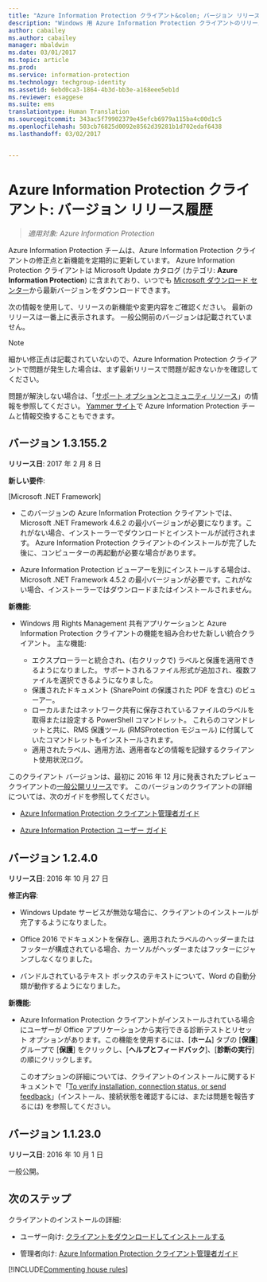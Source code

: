 ```yaml
---
title: "Azure Information Protection クライアント&colon; バージョン リリース履歴"
description: "Windows 用 Azure Information Protection クライアントのリリースの新機能と変更点について説明します。"
author: cabailey
ms.author: cabailey
manager: mbaldwin
ms.date: 03/01/2017
ms.topic: article
ms.prod: 
ms.service: information-protection
ms.technology: techgroup-identity
ms.assetid: 6ebd0ca3-1864-4b3d-bb3e-a168eee5eb1d
ms.reviewer: esaggese
ms.suite: ems
translationtype: Human Translation
ms.sourcegitcommit: 343ac5f79902379e45efcb6979a115ba4c00d1c5
ms.openlocfilehash: 503cb76825d0092e8562d39281b1d702edaf6438
ms.lasthandoff: 03/02/2017


---
```


# <a name="azure-information-protection-client-version-release-history"></a>Azure Information Protection クライアント: バージョン リリース履歴

>*適用対象: Azure Information Protection*

Azure Information Protection チームは、Azure Information Protection クライアントの修正点と新機能を定期的に更新しています。 Azure Information Protection クライアントは Microsoft Update カタログ (カテゴリ: **Azure Information Protection**) に含まれており、いつでも [Microsoft ダウンロード センター](https://www.microsoft.com/en-us/download/details.aspx?id=53018)から最新バージョンをダウンロードできます。

次の情報を使用して、リリースの新機能や変更内容をご確認ください。 最新のリリースは一番上に表示されます。 一般公開前のバージョンは記載されていません。

> [!NOTE]
> 細かい修正点は記載されていないので、Azure Information Protection クライアントで問題が発生した場合は、まず最新リリースで問題が起きないかを確認してください。
>  
> 問題が解決しない場合は、「[サポート オプションとコミュニティ リソース](../get-started/information-support.md#support-options-and-community-resources)」の情報を参照してください。 [Yammer サイト](https://www.yammer.com/askipteam/)で Azure Information Protection チームと情報交換することもできます。

## <a name="version-131552"></a>バージョン 1.3.155.2

**リリース日**: 2017 年 2 月 8 日

**新しい要件**:

[Microsoft .NET Framework]

- このバージョンの Azure Information Protection クライアントでは、Microsoft .NET Framework 4.6.2 の最小バージョンが必要になります。これがない場合、インストーラーでダウンロードとインストールが試行されます。 Azure Information Protection クライアントのインストールが完了した後に、コンピューターの再起動が必要な場合があります。

- Azure Information Protection ビューアーを別にインストールする場合は、Microsoft .NET Framework 4.5.2 の最小バージョンが必要です。これがない場合、インストーラーではダウンロードまたはインストールされません。

**新機能**:

- Windows 用 Rights Management 共有アプリケーションと Azure Information Protection クライアントの機能を組み合わせた新しい統合クライアント。 主な機能:
    
    - エクスプローラーと統合され、(右クリックで) ラベルと保護を適用できるようになりました。 サポートされるファイル形式が追加され、複数ファイルを選択できるようになりました。
    - 保護されたドキュメント (SharePoint の保護された PDF を含む) のビューアー。
    - ローカルまたはネットワーク共有に保存されているファイルのラベルを取得または設定する PowerShell コマンドレット。 これらのコマンドレットと共に、RMS 保護ツール (RMSProtection モジュール) に付属していたコマンドレットもインストールされます。
    - 適用されたラベル、適用方法、適用者などの情報を記録するクライアント使用状況ログ。

このクライアント バージョンは、最初に 2016 年 12 月に発表されたプレビュー クライアントの[一般公開リリース](https://blogs.technet.microsoft.com/enterprisemobility/2017/02/08/azure-information-protection-december-update-moves-to-general-availability/)です。 このバージョンのクライアントの詳細については、次のガイドを参照してください。

- [Azure Information Protection クライアント管理者ガイド](client-admin-guide.md)

- [Azure Information Protection ユーザー ガイド](client-user-guide.md)


## <a name="version-1240"></a>バージョン 1.2.4.0

**リリース日**: 2016 年 10 月 27 日

**修正内容**:

- Windows Update サービスが無効な場合に、クライアントのインストールが完了するようになりました。

- Office 2016 でドキュメントを保存し、適用されたラベルのヘッダーまたはフッターが構成されている場合、カーソルがヘッダーまたはフッターにジャンプしなくなりました。

- バンドルされているテキスト ボックスのテキストについて、Word の自動分類が動作するようになりました。

**新機能**:

- Azure Information Protection クライアントがインストールされている場合にユーザーが Office アプリケーションから実行できる診断テストとリセット オプションがあります。この機能を使用するには、[**ホーム**] タブの [**保護**] グループで [**保護**] をクリックし、[**ヘルプとフィードバック**]、[**診断の実行**] の順にクリックします。 

    このオプションの詳細については、クライアントのインストールに関するドキュメントで「[To verify installation, connection status, or send feedback](client-admin-guide.md#additional-checks-to-verify-installation-connection-status-or-send-feedback)」(インストール、接続状態を確認するには、または問題を報告するには) を参照してください。

## <a name="version-11230"></a>バージョン 1.1.23.0

**リリース日**: 2016 年 10 月 1 日

一般公開。

## <a name="next-steps"></a>次のステップ

クライアントのインストールの詳細:

- ユーザー向け: [クライアントをダウンロードしてインストールする](install-client-app.md)

- 管理者向け: [Azure Information Protection クライアント管理者ガイド](client-admin-guide.md)


[!INCLUDE[Commenting house rules](../includes/houserules.md)]
